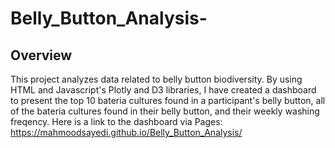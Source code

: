 # Belly_Button_Analysis- 
## Overview

This project analyzes data related to belly button biodiversity. By using HTML and Javascript's Plotly and D3 libraries, I have created a dashboard to present the top 10 bateria cultures found in a participant's belly button, all of the bateria cultures found in their belly button, and  their weekly washing freqency. Here is a link to the dashboard via 
Pages: https://mahmoodsayedi.github.io/Belly_Button_Analysis/ 
